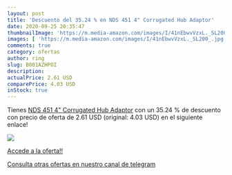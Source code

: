 ```yaml
---
layout: post
title: 'Descuento del 35.24 % en NDS 451 4" Corrugated Hub Adaptor'
date: 2020-09-25 20:35:47
thumbnailImage: 'https://m.media-amazon.com/images/I/41nEbwvVzxL._SL200_.jpg'
images: [ 'https://m.media-amazon.com/images/I/41nEbwvVzxL._SL200_.jpg' ]
comments: true
category: ofertas
author: ring
slug: B001AZHPOI
description:
actualPrice: 2.61 USD
comparePrice: 4.03 USD
inStock: true
---
```


Tienes [NDS 451 4" Corrugated Hub Adaptor](https://www.amazon.com/dp/B001AZHPOI/?tag=redken08-20) con un 35.24 % de descuento con precio de oferta de 2.61 USD (original: 4.03 USD) en el siguiente enlace!

[![](https://m.media-amazon.com/images/I/41nEbwvVzxL._SL200_.jpg)](https://www.amazon.com/dp/B001AZHPOI/?tag=redken08-20)

[Accede a la oferta!!](https://www.amazon.com/dp/B001AZHPOI/?tag=redken08-20)

[Consulta otras ofertas en nuestro canal de telegram](https://t.me/s/ofertas25)
